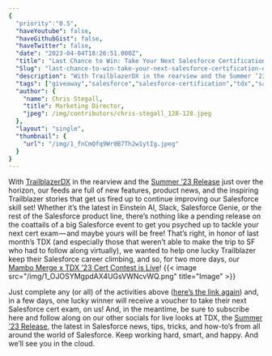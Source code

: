```yaml
---
{
  "priority":"0.5",
  "haveYoutube": false,
  "haveGithubGist": false,
  "haveTwitter": false,
  "date": "2023-04-04T18:26:51.000Z",
  "title": "Last Chance to Win: Take Your Next Salesforce Certification Exam for Free!",
  "Slug": "last-chance-to-win-take-your-next-salesforce-certification-exam-for-free",
  "description": "With TrailblazerDX in the rearview and the Summer ’23 Release just over the horizon, our feeds are full of new features, product news, and the inspiring Trailblazer stories that get us fired up to continue improving our Salesforce skill set!.",
  "tags": ["giveaway","salesforce","salesforce-certification","tdx","salesforce-summer-23"],
  "author": {
    "name": Chris Stegall,
    "title": Marketing Director,
    "jpeg": /img/contributors/chris-stegall_128-128.jpeg
  },
  "layout": "single",
  "thumbnail": {
    "url": "/img/1_fnCmQfq9Wr0B7Th2w1ytIg.jpeg"
  }
}
---
```

With [TrailblazerDX](https://www.youtube.com/watch?v=ADt4yUn49E0) in the rearview and the [Summer ’23 Release](https://medium.com/creme-de-la-crm/releasehighlights/home) just over the horizon, our feeds are full of new features, product news, and the inspiring Trailblazer stories that get us fired up to continue improving our Salesforce skill set!
Whether it’s the latest in Einstein AI, Slack, Salesforce Genie, or the rest of the Salesforce product line, there’s nothing like a pending release on the coattails of a big Salesforce event to get you psyched up to tackle your next cert exam — and maybe yours will be free!
That’s right, in honor of last month’s TDX (and especially those that weren’t able to make the trip to SF who had to follow along virtually), we wanted to help one lucky Trailblazer keep their Salesforce career climbing, and so, for two more days, our [Mambo Merge x TDX ’23 Cert Contest is Live](https://gleam.io/gYzqg/mambo-merge-x-tdx-23-giveaway)!
{{< image src="/img/1_OJOSYMgpdAX4UGsVWNcvWQ.png" title="Image" >}}

Just complete any (or all) of the activities above ([here’s the link again](https://gleam.io/gYzqg/mambo-merge-x-tdx-23-giveaway)) and, in a few days, one lucky winner will receive a voucher to take their next Salesforce cert exam, on us!
And, in the meantime, be sure to subscribe here and follow along on our other socials for live looks at TDX, the [Summer ’23 Release](https://medium.com/creme-de-la-crm/releasehighlights/home), the latest in Salesforce news, tips, tricks, and how-to’s from all around the world of Salesforce.
Keep working hard, smart, and happy.
And we’ll see you in the cloud.
